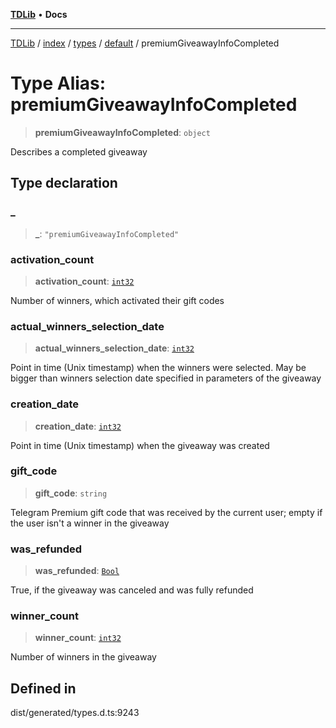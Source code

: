 [**TDLib**](../../../../../../README.md) • **Docs**

***

[TDLib](../../../../../../modules.md) / [index](../../../../../README.md) / [types](../../../README.md) / [default](../README.md) / premiumGiveawayInfoCompleted

# Type Alias: premiumGiveawayInfoCompleted

> **premiumGiveawayInfoCompleted**: `object`

Describes a completed giveaway

## Type declaration

### \_

> **\_**: `"premiumGiveawayInfoCompleted"`

### activation\_count

> **activation\_count**: [`int32`](int32.md)

Number of winners, which activated their gift codes

### actual\_winners\_selection\_date

> **actual\_winners\_selection\_date**: [`int32`](int32.md)

Point in time (Unix timestamp) when the winners were selected. May be bigger than winners selection date specified in parameters of the giveaway

### creation\_date

> **creation\_date**: [`int32`](int32.md)

Point in time (Unix timestamp) when the giveaway was created

### gift\_code

> **gift\_code**: `string`

Telegram Premium gift code that was received by the current user; empty if the user isn't a winner in the giveaway

### was\_refunded

> **was\_refunded**: [`Bool`](Bool.md)

True, if the giveaway was canceled and was fully refunded

### winner\_count

> **winner\_count**: [`int32`](int32.md)

Number of winners in the giveaway

## Defined in

dist/generated/types.d.ts:9243
